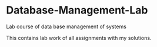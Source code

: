 # Database-Management-Lab
Lab course of data base management of systems

This contains lab work of all assignments with my solutions.
